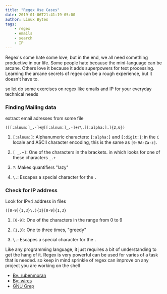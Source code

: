 ```yaml
---
title: "Regex Use Cases"
date: 2019-01-06T21:41:19-05:00
author: Linux Bytes
tags:
    - regex
    - emails
    - search
    - IP
---
```


Regex's some hate some love, but in the end, we all need something productive in our life. Some people hate because the mini-language can be arcane. Others love it because it adds superpowers for text processing. Learning the arcane secrets of regex can be a rough experience, but it doesn't have to.

so let do some exercises on regex like emails and IP for your everyday technical needs

### Finding Mailing data

extract email adresses from some file


```regex
([[:alnum:]_.-]+@[[:alnum:]_.-]+?\.[[:alpha:].]{2,6})
```
1. `[:alnum:]`: Alphanumeric characters: `[:alpha:]` and `[:digit:]`; in the `C` locale and ASCII character encoding, this is the same as `[0-9A-Za-z]`.

2. `[ _.+]`: One of the characters in the brackets. in which looks for one of
   these characters `_.+` 

3. `?`: Makes quantifiers "lazy"

4. `\.`: Escapes a special character for the `.`

### Check for IP address

Look for IPv4 address in files


```
([0-9]{1,3}\.){3}[0-9]{1,3}
```

1. `[0-9]`: One of the characters in the range from 0 to 9

2. `{1,3}`: One to three times, "greedy"

3. `\.`: Escapes a special character for the `.`

Like any programming language, it just requires a bit of understanding to get the hang of it. Regex is very powerful can be used for varies of a task that is needed. so keep in mind sprinkle of regex can improve on any project you are working on the shell

- [By: rubenmoran](https://www.commandlinefu.com/commands/view/5668/extract-ipv4-addressess-from-file)
- [By: wires](https://www.commandlinefu.com/commands/view/2431/extract-email-adresses-from-some-file-or-any-other-pattern)
- [GNU Grep](https://www.gnu.org/software/grep/manual/html_node/Character-Classes-and-Bracket-Expressions.html)
